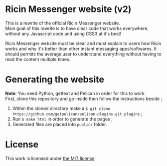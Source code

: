 # Ricin Messenger website (v2)
This is a rewrite of the official Ricin Messenger website.  
Main goal of this rewrite is to have clear code that works everywhere, without
any Javascript code and using CSS3 at it's best!

Ricin Messenger website must be clear and must explain to users how Ricin works
and why it's better than other instant messaging apps/softwares. It should
permits the average user to understand everything without having to read the
content multiple times.

# Generating the website

**Note**: You need Python, gettext and Pelican in order for this to work.  
First, clone this repository and go inside then follow the instructions beside ;  

1. Within the cloned directory make a `$ git clone https://github.com/getpelican/pelican-plugins.git plugins` ;
2. Run `$ make html` in order to generate the pages ;
3. Generated files are placed into `public/` folder.

# License
This work is licensed under [the MIT license](LICENSE).
